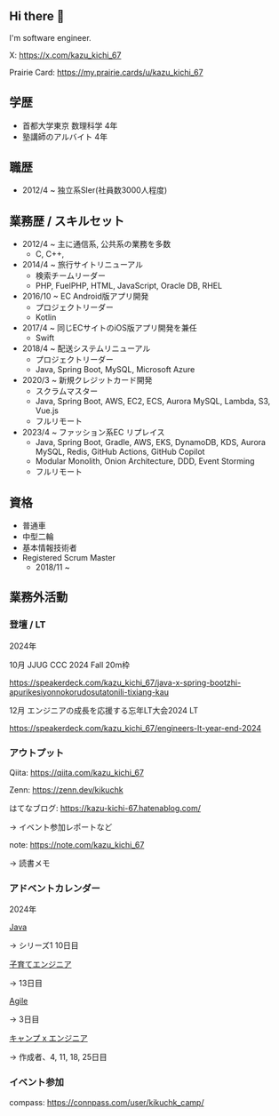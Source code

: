## Hi there 👋

I'm software engineer.

X: https://x.com/kazu_kichi_67

Prairie Card: https://my.prairie.cards/u/kazu_kichi_67

## 学歴

- 首都大学東京 数理科学 4年
- 塾講師のアルバイト 4年

## 職歴

- 2012/4 ~ 独立系SIer(社員数3000人程度)

## 業務歴 / スキルセット

- 2012/4 ~ 主に通信系, 公共系の業務を多数
  - C, C++, 
- 2014/4 ~ 旅行サイトリニューアル
  - 検索チームリーダー
  - PHP, FuelPHP, HTML, JavaScript, Oracle DB, RHEL
- 2016/10 ~ EC Android版アプリ開発
  - プロジェクトリーダー
  - Kotlin
- 2017/4 ~ 同じECサイトのiOS版アプリ開発を兼任
  - Swift
- 2018/4 ~ 配送システムリニューアル
  - プロジェクトリーダー
  - Java, Spring Boot, MySQL, Microsoft Azure
- 2020/3 ~ 新規クレジットカード開発
  - スクラムマスター
  - Java, Spring Boot, AWS, EC2, ECS, Aurora MySQL, Lambda, S3, Vue.js
  - フルリモート
- 2023/4 ~ ファッション系EC リプレイス
  - Java, Spring Boot, Gradle, AWS, EKS, DynamoDB, KDS, Aurora MySQL, Redis, GitHub Actions, GitHub Copilot
  - Modular Monolith, Onion Architecture, DDD, Event Storming
  - フルリモート

## 資格

- 普通車
- 中型二輪
- 基本情報技術者
- Registered Scrum Master
  - 2018/11 ~

## 業務外活動

### 登壇 / LT

2024年

10月 JJUG CCC 2024 Fall 20m枠

https://speakerdeck.com/kazu_kichi_67/java-x-spring-bootzhi-apurikesiyonnokorudosutatonili-tixiang-kau

12月 エンジニアの成長を応援する忘年LT大会2024 LT

https://speakerdeck.com/kazu_kichi_67/engineers-lt-year-end-2024

### アウトプット

Qiita: https://qiita.com/kazu_kichi_67

Zenn: https://zenn.dev/kikuchk

はてなブログ: https://kazu-kichi-67.hatenablog.com/

→ イベント参加レポートなど

note: https://note.com/kazu_kichi_67

→ 読書メモ

### アドベントカレンダー

2024年

[Java](https://qiita.com/advent-calendar/2024/java)

→ シリーズ1 10日目

[子育てエンジニア](https://adventar.org/calendars/10811)

→ 13日目

[Agile](https://adventar.org/calendars/10757)

→ 3日目

[キャンプ x エンジニア](https://adventar.org/calendars/11140)

→ 作成者、4, 11, 18, 25日目

### イベント参加

compass: https://connpass.com/user/kikuchk_camp/

<!--
**kazu-kichi-67/kazu-kichi-67** is a ✨ _special_ ✨ repository because its `README.md` (this file) appears on your GitHub profile.

Here are some ideas to get you started:

- 🔭 I’m currently working on ...
- 🌱 I’m currently learning ...
- 👯 I’m looking to collaborate on ...
- 🤔 I’m looking for help with ...
- 💬 Ask me about ...
- 📫 How to reach me: ...
- 😄 Pronouns: ...
- ⚡ Fun fact: ...
-->
